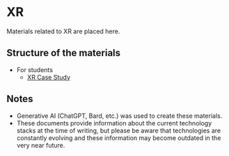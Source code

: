 # XR

Materials related to XR are placed here.

## Structure of the materials

- For students
  - [XR Case Study](./students/README.md)

## Notes

- Generative AI (ChatGPT, Bard, etc.) was used to create these materials.
- These documents provide information about the current technology stacks at the time of writing, but please be aware that technologies are constantly evolving and these information may become outdated in the very near future.

